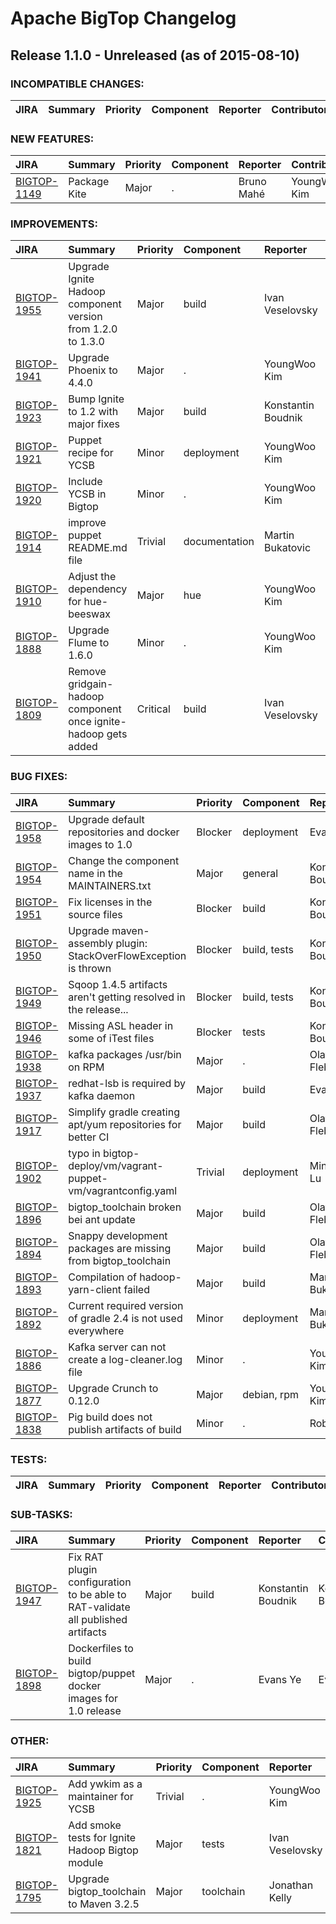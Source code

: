 
<!---
# Licensed to the Apache Software Foundation (ASF) under one
# or more contributor license agreements.  See the NOTICE file
# distributed with this work for additional information
# regarding copyright ownership.  The ASF licenses this file
# to you under the Apache License, Version 2.0 (the
# "License"); you may not use this file except in compliance
# with the License.  You may obtain a copy of the License at
#
#     http://www.apache.org/licenses/LICENSE-2.0
#
# Unless required by applicable law or agreed to in writing, software
# distributed under the License is distributed on an "AS IS" BASIS,
# WITHOUT WARRANTIES OR CONDITIONS OF ANY KIND, either express or implied.
# See the License for the specific language governing permissions and
# limitations under the License.
-->
# Apache BigTop Changelog

## Release 1.1.0 - Unreleased (as of 2015-08-10)

### INCOMPATIBLE CHANGES:

| JIRA | Summary | Priority | Component | Reporter | Contributor |
|:---- |:---- | :--- |:---- |:---- |:---- |


### NEW FEATURES:

| JIRA | Summary | Priority | Component | Reporter | Contributor |
|:---- |:---- | :--- |:---- |:---- |:---- |
| [BIGTOP-1149](https://issues.apache.org/jira/browse/BIGTOP-1149) | Package Kite |  Major | . | Bruno Mahé | YoungWoo Kim |


### IMPROVEMENTS:

| JIRA | Summary | Priority | Component | Reporter | Contributor |
|:---- |:---- | :--- |:---- |:---- |:---- |
| [BIGTOP-1955](https://issues.apache.org/jira/browse/BIGTOP-1955) | Upgrade Ignite Hadoop component version from 1.2.0 to 1.3.0 |  Major | build | Ivan Veselovsky | Ivan Veselovsky |
| [BIGTOP-1941](https://issues.apache.org/jira/browse/BIGTOP-1941) | Upgrade Phoenix to 4.4.0 |  Major | . | YoungWoo Kim | YoungWoo Kim |
| [BIGTOP-1923](https://issues.apache.org/jira/browse/BIGTOP-1923) | Bump Ignite to 1.2 with major fixes |  Major | build | Konstantin Boudnik | Konstantin Boudnik |
| [BIGTOP-1921](https://issues.apache.org/jira/browse/BIGTOP-1921) | Puppet recipe for YCSB |  Minor | deployment | YoungWoo Kim | YoungWoo Kim |
| [BIGTOP-1920](https://issues.apache.org/jira/browse/BIGTOP-1920) | Include YCSB in Bigtop |  Minor | . | YoungWoo Kim | YoungWoo Kim |
| [BIGTOP-1914](https://issues.apache.org/jira/browse/BIGTOP-1914) | improve puppet README.md file |  Trivial | documentation | Martin Bukatovic | Martin Bukatovic |
| [BIGTOP-1910](https://issues.apache.org/jira/browse/BIGTOP-1910) | Adjust the dependency for hue-beeswax |  Major | hue | YoungWoo Kim | YoungWoo Kim |
| [BIGTOP-1888](https://issues.apache.org/jira/browse/BIGTOP-1888) | Upgrade Flume to 1.6.0 |  Minor | . | YoungWoo Kim | YoungWoo Kim |
| [BIGTOP-1809](https://issues.apache.org/jira/browse/BIGTOP-1809) | Remove gridgain-hadoop component once ignite-hadoop gets added |  Critical | build | Ivan Veselovsky | Ivan Veselovsky |


### BUG FIXES:

| JIRA | Summary | Priority | Component | Reporter | Contributor |
|:---- |:---- | :--- |:---- |:---- |:---- |
| [BIGTOP-1958](https://issues.apache.org/jira/browse/BIGTOP-1958) | Upgrade default repositories and docker images to 1.0 |  Blocker | deployment | Evans Ye | Evans Ye |
| [BIGTOP-1954](https://issues.apache.org/jira/browse/BIGTOP-1954) | Change the component name in the MAINTAINERS.txt |  Major | general | Konstantin Boudnik | Konstantin Boudnik |
| [BIGTOP-1951](https://issues.apache.org/jira/browse/BIGTOP-1951) | Fix licenses in the source files |  Blocker | build | Konstantin Boudnik | Konstantin Boudnik |
| [BIGTOP-1950](https://issues.apache.org/jira/browse/BIGTOP-1950) | Upgrade maven-assembly plugin: StackOverFlowException is thrown |  Blocker | build, tests | Konstantin Boudnik | Konstantin Boudnik |
| [BIGTOP-1949](https://issues.apache.org/jira/browse/BIGTOP-1949) | Sqoop 1.4.5 artifacts aren't getting resolved in the release... |  Blocker | build, tests | Konstantin Boudnik | YoungWoo Kim |
| [BIGTOP-1946](https://issues.apache.org/jira/browse/BIGTOP-1946) | Missing ASL header in some of iTest files |  Blocker | tests | Konstantin Boudnik | Konstantin Boudnik |
| [BIGTOP-1938](https://issues.apache.org/jira/browse/BIGTOP-1938) | kafka packages /usr/bin on RPM |  Major | . | Olaf Flebbe | Olaf Flebbe |
| [BIGTOP-1937](https://issues.apache.org/jira/browse/BIGTOP-1937) | redhat-lsb is required by kafka daemon |  Major | build | Evans Ye | Evans Ye |
| [BIGTOP-1917](https://issues.apache.org/jira/browse/BIGTOP-1917) | Simplify gradle creating apt/yum repositories for better CI |  Major | build | Olaf Flebbe | Olaf Flebbe |
| [BIGTOP-1902](https://issues.apache.org/jira/browse/BIGTOP-1902) | typo in bigtop-deploy/vm/vagrant-puppet-vm/vagrantconfig.yaml |  Trivial | deployment | Minying Lu | Olaf Flebbe |
| [BIGTOP-1896](https://issues.apache.org/jira/browse/BIGTOP-1896) | bigtop\_toolchain broken bei ant update |  Major | build | Olaf Flebbe | Evans Ye |
| [BIGTOP-1894](https://issues.apache.org/jira/browse/BIGTOP-1894) | Snappy development packages are missing from bigtop\_toolchain |  Major | build | Olaf Flebbe | Olaf Flebbe |
| [BIGTOP-1893](https://issues.apache.org/jira/browse/BIGTOP-1893) | Compilation of hadoop-yarn-client failed |  Major | build | Martin Bukatovic | Olaf Flebbe |
| [BIGTOP-1892](https://issues.apache.org/jira/browse/BIGTOP-1892) | Current required version of gradle 2.4 is not used everywhere |  Minor | deployment | Martin Bukatovic | Martin Bukatovic |
| [BIGTOP-1886](https://issues.apache.org/jira/browse/BIGTOP-1886) | Kafka server can not create a log-cleaner.log file |  Minor | . | YoungWoo Kim | YoungWoo Kim |
| [BIGTOP-1877](https://issues.apache.org/jira/browse/BIGTOP-1877) | Upgrade Crunch to 0.12.0 |  Major | debian, rpm | YoungWoo Kim | YoungWoo Kim |
| [BIGTOP-1838](https://issues.apache.org/jira/browse/BIGTOP-1838) | Pig build does not publish artifacts of build |  Minor | . | Rob Leidle | Konstantin Boudnik |


### TESTS:

| JIRA | Summary | Priority | Component | Reporter | Contributor |
|:---- |:---- | :--- |:---- |:---- |:---- |


### SUB-TASKS:

| JIRA | Summary | Priority | Component | Reporter | Contributor |
|:---- |:---- | :--- |:---- |:---- |:---- |
| [BIGTOP-1947](https://issues.apache.org/jira/browse/BIGTOP-1947) | Fix RAT plugin configuration to be able to RAT-validate all published artifacts |  Major | build | Konstantin Boudnik | Konstantin Boudnik |
| [BIGTOP-1898](https://issues.apache.org/jira/browse/BIGTOP-1898) | Dockerfiles to build bigtop/puppet docker images for 1.0 release |  Major | . | Evans Ye | Evans Ye |


### OTHER:

| JIRA | Summary | Priority | Component | Reporter | Contributor |
|:---- |:---- | :--- |:---- |:---- |:---- |
| [BIGTOP-1925](https://issues.apache.org/jira/browse/BIGTOP-1925) | Add ywkim as a maintainer for YCSB |  Trivial | . | YoungWoo Kim | YoungWoo Kim |
| [BIGTOP-1821](https://issues.apache.org/jira/browse/BIGTOP-1821) | Add smoke tests for Ignite Hadoop Bigtop module |  Major | tests | Ivan Veselovsky | Ivan Veselovsky |
| [BIGTOP-1795](https://issues.apache.org/jira/browse/BIGTOP-1795) | Upgrade bigtop\_toolchain to Maven 3.2.5 |  Major | toolchain | Jonathan Kelly | Jonathan Kelly |


